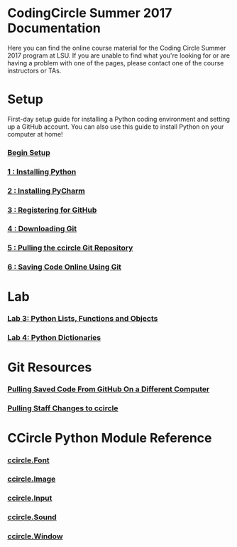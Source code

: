 # CodingCircle Summer 2017 Documentation

  Here you can find the online course material for the Coding Circle Summer 2017
  program at LSU. If you are unable to find what you're looking for or are
  having a problem with one of the pages, please contact one of the course
  instructors or TAs.

# Setup
   First-day setup guide for installing a Python coding environment and setting
   up a GitHub account.  You can also use this guide to install Python on your
   computer at home!
### [Begin Setup](setup1)

### [1 : Installing Python](setup1)
### [2 : Installing PyCharm](setup2)
### [3 : Registering for GitHub](setup3)
### [4 : Downloading Git](setup4)
### [5 : Pulling the ccircle Git Repository](setup5)
### [6 : Saving Code Online Using Git](setup6)

# Lab
### [Lab 3: Python Lists, Functions and Objects](lab03)
### [Lab 4: Python Dictionaries](lab04)

# Git Resources
### [Pulling Saved Code From GitHub On a Different Computer](gitNewClone)
### [Pulling Staff Changes to ccircle](gitPullStaffChanges)

# CCircle Python Module Reference
### [ccircle.Font](apidoc_font)
### [ccircle.Image](apidoc_image)
### [ccircle.Input](apidoc_input)
### [ccircle.Sound](apidoc_sound)
### [ccircle.Window](apidoc_window)
